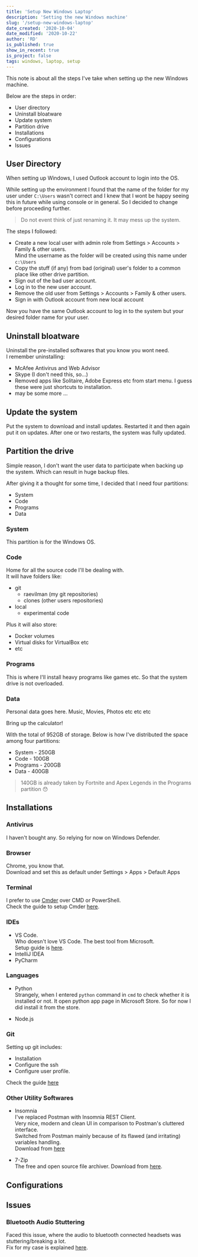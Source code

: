 ```yaml
---
title: 'Setup New Windows Laptop'
description: 'Setting the new Windows machine'
slug: '/setup-new-windows-laptop'
date_created: '2020-10-04'
date_modified: '2020-10-22'
author: 'RD'
is_published: true
show_in_recent: true
is_project: false
tags: windows, laptop, setup
---
```


This note is about all the steps I've take when setting up the new Windows machine.  

Below are the steps in order:  
- User directory
- Uninstall bloatware
- Update system
- Partition drive
- Installations
- Configurations
- Issues

## User Directory
When setting up Windows, I used Outlook account to login into the OS.  

While setting up the environment I found that the name of the folder for my user under `C:\Users` wasn't correct and I knew that I wont be happy seeing this in future while using console or in general. So I decided to change before proceeding further.  

> Do not event think of just renaming it. It may mess up the system.  

The steps I followed:  
- Create a new local user with admin role from Settings > Accounts > Family & other users.  
Mind the username as the folder will be created using this name under `c:\Users`
- Copy the stuff (if any) from bad (original) user's folder to a common place like other drive partition.
- Sign out of the bad user account.
- Log in to the new user account.
- Remove the old user from Settings > Accounts > Family & other users.
- Sign in with Outlook account from new local account

Now you have the same Outlook account to log in to the system but your desired folder name for your user.  

## Uninstall bloatware

Uninstall the pre-installed softwares that you know you wont need.  
I remember uninstalling:  
- McAfee Antivirus and Web Advisor
- Skype (I don't need this, so...)
- Removed apps like Solitaire, Adobe Express etc from start menu. I guess these were just shortcuts to installation.
- may be some more ...

## Update the system

Put the system to download and install updates. Restarted it and then again put it on updates. After one or two restarts, the system was fully updated.  

## Partition the drive
Simple reason, I don't want the user data to participate when backing up the system. Which can result in huge backup files.  

After giving it a thought for some time, I decided that I need four partitions:  
- System
- Code
- Programs
- Data

### System
This partition is for the Windows OS.  
### Code
Home for all the source code I'll be dealing with.  
It will have folders like:
- git
  - raevilman (my git repositories)
  - clones (other users repositories)
- local
  - experimental code

Plus it will also store:  
- Docker volumes
- Virtual disks for VirtualBox etc
- etc

### Programs
This is where I'll install heavy programs like games etc. So that the system drive is not overloaded.

### Data
Personal data goes here. Music, Movies, Photos etc etc etc

Bring up the calculator!  

With the total of 952GB of storage. Below is how I've distributed the space among four partitions:  

- System - 250GB
- Code - 100GB
- Programs - 200GB
- Data - 400GB

> 140GB is already taken by Fortnite and Apex Legends in the Programs partition 😯

## Installations

### Antivirus
I haven't bought any. So relying for now on Windows Defender.  

### Browser
Chrome, you know that.  
Download and set this as default under Settings > Apps >  Default Apps

### Terminal

I prefer to use [Cmder](https://cmder.net/) over CMD or PowerShell.  
Check the guide to setup Cmder [here](/setup-cmder-terminal).

### IDEs
- VS Code.  
    Who doesn't love VS Code. The best tool from Microsoft.  
    Setup guide is [here](/setup-vs-code).
- IntelliJ IDEA
- PyCharm

### Languages
- Python  
Strangely, when I entered `python` command in `cmd` to check whether it is installed or not. It open python app page in Microsoft Store. So for now I did install it from the store.    

- Node.js

### Git

Setting up git includes:  
- Installation
- Configure the ssh
- Configure user profile.  

Check the guide [here](/setup-git-on-windows)

### Other Utility Softwares

- Insomnia  
I've replaced Postman with Insomnia REST Client.  
Very nice, modern and clean UI in comparison to Postman's cluttered interface.  
Switched from Postman mainly because of its flawed (and irritating) variables handling.  
Download from [here](https://insomnia.rest/download)


- 7-Zip  
The free and open source file archiver. Download from [here](https://www.7-zip.org/download.html).


## Configurations

## Issues

### Bluetooth Audio Stuttering
Faced this issue, where the audio to bluetooth connected headsets was stuttering/breaking a lot.  
Fix for my case is explained [here](/windows-bluetooth-audio-stutter-issue).  





